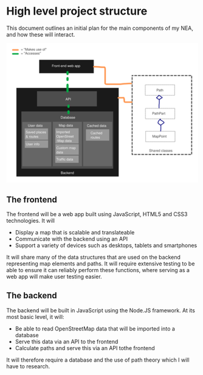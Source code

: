 # High level project structure

This document outlines an initial plan for the main components of my NEA, and how these will interact.

![High level project structure diagram](HighLevelProjectStructure.svg)

## The frontend

The frontend will be a web app built using JavaScript, HTML5 and CSS3 technologies. It will
- Display a map that is scalable and translateable
- Communicate with the backend using an API
- Support a variety of devices such as desktops, tablets and smartphones

It will share many of the data structures that are used on the backend representing map elements and paths. It will require extensive testing to be able to ensure it can reliably perform these functions, where serving as a web app will make user testing easier.

## The backend

The backend will be built in JavaScript using the Node.JS framework. At its most basic level, it will:
- Be able to read OpenStreetMap data that will be imported into a database
- Serve this data via an API to the frontend
- Calculate paths and serve this via an API tothe frontend

It will therefore require a database and the use of path theory which I will have to research.